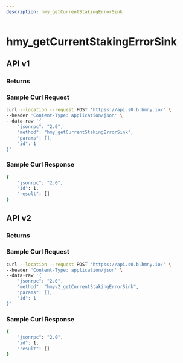 ```yaml
---
description: hmy_getCurrentStakingErrorSink
---
```


# hmy\_getCurrentStakingErrorSink

## API v1

### Returns

### Sample Curl Request

```bash
curl --location --request POST 'httpss://api.s0.b.hmny.io/' \
--header 'Content-Type: application/json' \
--data-raw '{
    "jsonrpc": "2.0",
    "method": "hmy_getCurrentStakingErrorSink",
    "params": [],
    "id": 1
}'
```

### Sample Curl Response

```bash
{
    "jsonrpc": "2.0",
    "id": 1,
    "result": []
}
```

## API v2

### Returns

### Sample Curl Request

```bash
curl --location --request POST 'httpss://api.s0.b.hmny.io/' \
--header 'Content-Type: application/json' \
--data-raw '{
    "jsonrpc": "2.0",
    "method": "hmyv2_getCurrentStakingErrorSink",
    "params": [],
    "id": 1
}'
```

### Sample Curl Response

```bash
{
    "jsonrpc": "2.0",
    "id": 1,
    "result": []
}
```
